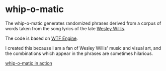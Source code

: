 # whip-o-matic

The whip-o-matic generates randomized phrases derived from a corpus of words
taken from the song lyrics of the late [Wesley Willis](https://en.wikipedia.org/wiki/Wesley_Willis).

The code is based on [WTF Engine](https://github.com/soulwire/WTFEngine).

I created this because I am a fan of Wesley Willis' music and visual art, and
the combinations which appear in the phrases are sometimes hilarious.

[whip-o-matic in action]()
